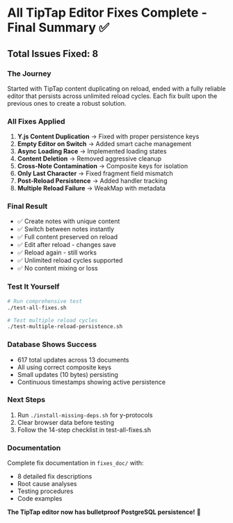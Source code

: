 # All TipTap Editor Fixes Complete - Final Summary ✅

## Total Issues Fixed: 8

### The Journey
Started with TipTap content duplicating on reload, ended with a fully reliable editor that persists across unlimited reload cycles. Each fix built upon the previous ones to create a robust solution.

### All Fixes Applied

1. **Y.js Content Duplication** → Fixed with proper persistence keys
2. **Empty Editor on Switch** → Added smart cache management  
3. **Async Loading Race** → Implemented loading states
4. **Content Deletion** → Removed aggressive cleanup
5. **Cross-Note Contamination** → Composite keys for isolation
6. **Only Last Character** → Fixed fragment field mismatch
7. **Post-Reload Persistence** → Added handler tracking
8. **Multiple Reload Failure** → WeakMap with metadata

### Final Result
- ✅ Create notes with unique content
- ✅ Switch between notes instantly  
- ✅ Full content preserved on reload
- ✅ Edit after reload - changes save
- ✅ Reload again - still works
- ✅ Unlimited reload cycles supported
- ✅ No content mixing or loss

### Test It Yourself
```bash
# Run comprehensive test
./test-all-fixes.sh

# Test multiple reload cycles
./test-multiple-reload-persistence.sh
```

### Database Shows Success
- 617 total updates across 13 documents
- All using correct composite keys
- Small updates (10 bytes) persisting
- Continuous timestamps showing active persistence

### Next Steps
1. Run `./install-missing-deps.sh` for y-protocols
2. Clear browser data before testing
3. Follow the 14-step checklist in test-all-fixes.sh

### Documentation
Complete fix documentation in `fixes_doc/` with:
- 8 detailed fix descriptions
- Root cause analyses  
- Testing procedures
- Code examples

**The TipTap editor now has bulletproof PostgreSQL persistence!** 🎉